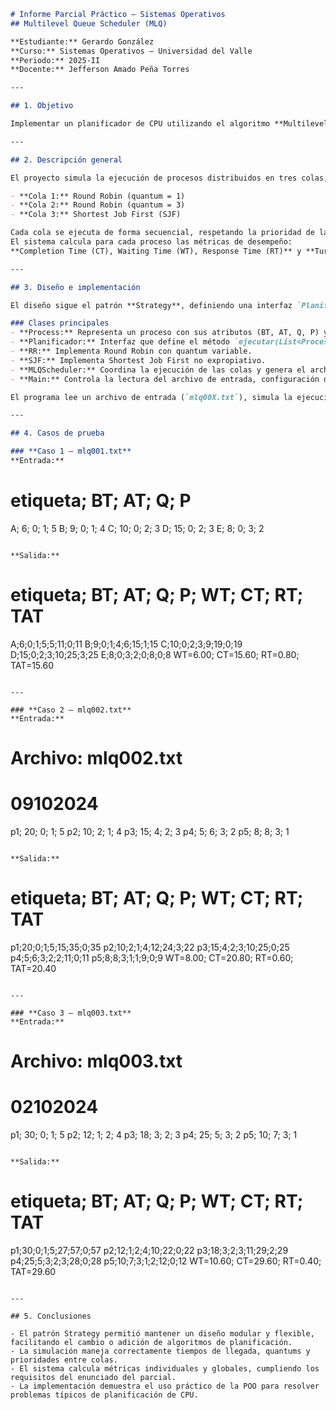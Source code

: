 ```markdown
# Informe Parcial Práctico – Sistemas Operativos
## Multilevel Queue Scheduler (MLQ)

**Estudiante:** Gerardo González  
**Curso:** Sistemas Operativos — Universidad del Valle  
**Periodo:** 2025-II  
**Docente:** Jefferson Amado Peña Torres  

---

## 1. Objetivo

Implementar un planificador de CPU utilizando el algoritmo **Multilevel Queue Scheduling (MLQ)** en el lenguaje Java, aplicando principios de **Programación Orientada a Objetos (POO)** y el **patrón de diseño Strategy**, con el fin de simular colas de ejecución con diferentes políticas de planificación.

---

## 2. Descripción general

El proyecto simula la ejecución de procesos distribuidos en tres colas, cada una con una política distinta:

- **Cola 1:** Round Robin (quantum = 1)  
- **Cola 2:** Round Robin (quantum = 3)  
- **Cola 3:** Shortest Job First (SJF)

Cada cola se ejecuta de forma secuencial, respetando la prioridad de las colas y manteniendo una línea de tiempo global de ejecución.  
El sistema calcula para cada proceso las métricas de desempeño:  
**Completion Time (CT), Waiting Time (WT), Response Time (RT)** y **Turnaround Time (TAT)**, además de sus promedios generales.

---

## 3. Diseño e implementación

El diseño sigue el patrón **Strategy**, definiendo una interfaz `Planificador` que permite intercambiar dinámicamente los algoritmos de planificación sin modificar la estructura principal.

### Clases principales
- **Process:** Representa un proceso con sus atributos (BT, AT, Q, P) y métricas calculadas.  
- **Planificador:** Interfaz que define el método `ejecutar(List<Process>)`.  
- **RR:** Implementa Round Robin con quantum variable.  
- **SJF:** Implementa Shortest Job First no expropiativo.  
- **MLQScheduler:** Coordina la ejecución de las colas y genera el archivo de salida.  
- **Main:** Controla la lectura del archivo de entrada, configuración de colas y ejecución del simulador.

El programa lee un archivo de entrada (`mlq00X.txt`), simula la ejecución de los procesos y genera un archivo `out.txt` con los resultados y promedios de las métricas.

---

## 4. Casos de prueba

### **Caso 1 – mlq001.txt**
**Entrada:**
```

# etiqueta; BT; AT; Q; P

A; 6; 0; 1; 5
B; 9; 0; 1; 4
C; 10; 0; 2; 3
D; 15; 0; 2; 3
E; 8; 0; 3; 2

```

**Salida:**
```

# etiqueta; BT; AT; Q; P; WT; CT; RT; TAT

A;6;0;1;5;5;11;0;11
B;9;0;1;4;6;15;1;15
C;10;0;2;3;9;19;0;19
D;15;0;2;3;10;25;3;25
E;8;0;3;2;0;8;0;8
WT=6.00; CT=15.60; RT=0.80; TAT=15.60

```

---

### **Caso 2 – mlq002.txt**
**Entrada:**
```

# Archivo: mlq002.txt

# 09102024

p1; 20; 0; 1; 5
p2; 10; 2; 1; 4
p3; 15; 4; 2; 3
p4; 5; 6; 3; 2
p5; 8; 8; 3; 1

```

**Salida:**
```

# etiqueta; BT; AT; Q; P; WT; CT; RT; TAT

p1;20;0;1;5;15;35;0;35
p2;10;2;1;4;12;24;3;22
p3;15;4;2;3;10;25;0;25
p4;5;6;3;2;2;11;0;11
p5;8;8;3;1;1;9;0;9
WT=8.00; CT=20.80; RT=0.60; TAT=20.40

```

---

### **Caso 3 – mlq003.txt**
**Entrada:**
```

# Archivo: mlq003.txt

# 02102024

p1; 30; 0; 1; 5
p2; 12; 1; 2; 4
p3; 18; 3; 2; 3
p4; 25; 5; 3; 2
p5; 10; 7; 3; 1

```

**Salida:**

```
# etiqueta; BT; AT; Q; P; WT; CT; RT; TAT

p1;30;0;1;5;27;57;0;57
p2;12;1;2;4;10;22;0;22
p3;18;3;2;3;11;29;2;29
p4;25;5;3;2;3;28;0;28
p5;10;7;3;1;2;12;0;12
WT=10.60; CT=29.60; RT=0.40; TAT=29.60
```

---

## 5. Conclusiones

- El patrón Strategy permitió mantener un diseño modular y flexible, facilitando el cambio o adición de algoritmos de planificación.  
- La simulación maneja correctamente tiempos de llegada, quantums y prioridades entre colas.  
- El sistema calcula métricas individuales y globales, cumpliendo los requisitos del enunciado del parcial.  
- La implementación demuestra el uso práctico de la POO para resolver problemas típicos de planificación de CPU.
